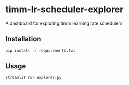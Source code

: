 # timm-lr-scheduler-explorer

A dashboard for exploring timm learning rate schedulers

## Installation

```bash
pip install -r requirements.txt
```

## Usage

```bash
streamlit run explorer.py
```